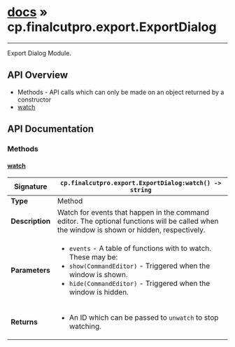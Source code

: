 # [docs](index.md) » cp.finalcutpro.export.ExportDialog
---

Export Dialog Module.

## API Overview
* Methods - API calls which can only be made on an object returned by a constructor
 * [watch](#watch)

## API Documentation

### Methods

#### [watch](#watch)
| **Signature**                               | `cp.finalcutpro.export.ExportDialog:watch() -> string`                                                                    |
| --------------------------------------------|-------------------------------------------------------------------------------------|
| **Type**                                    | Method                                                                     |
| **Description**                             | Watch for events that happen in the command editor. The optional functions will be called when the window is shown or hidden, respectively.                                                                     |
| **Parameters**                              | <ul><li>`events` - A table of functions with to watch. These may be:</li><li>  `show(CommandEditor)` - Triggered when the window is shown.</li><li>  `hide(CommandEditor)` - Triggered when the window is hidden.</li></ul> |
| **Returns**                                 | <ul><li>An ID which can be passed to `unwatch` to stop watching.</li></ul>          |

